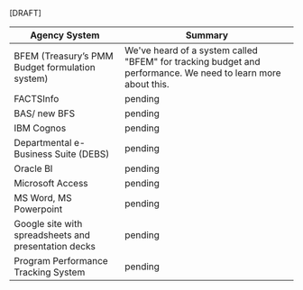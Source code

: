 [DRAFT]

| Agency System  | Summary | 
|---|---|
| BFEM (Treasury’s PMM Budget formulation system) | We've heard of a system called "BFEM" for tracking budget and performance. We need to learn more about this. |
| FACTSInfo | pending |
| BAS/ new BFS | pending |
| IBM Cognos | pending |
| Departmental e-Business Suite (DEBS) | pending |
| Oracle BI | pending |
| Microsoft Access | pending |
| MS Word, MS Powerpoint | pending |
| Google site with spreadsheets and presentation decks | pending |
| Program Performance Tracking System | pending |
